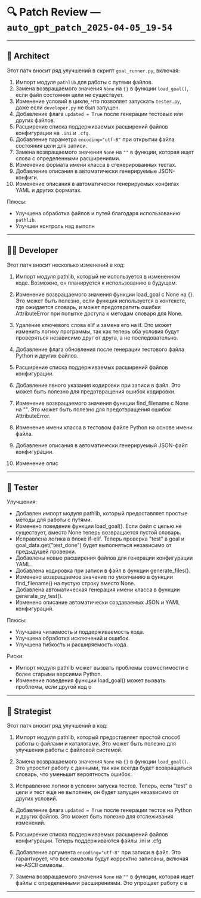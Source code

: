 # 🔍 Patch Review — `auto_gpt_patch_2025-04-05_19-54`

---

## 🧠 Architect

Этот патч вносит ряд улучшений в скрипт `goal_runner.py`, включая:

1. Импорт модуля `pathlib` для работы с путями файлов.
2. Замена возвращаемого значения `None` на `{}` в функции `load_goal()`, если файл состояния цели не существует.
3. Изменение условий в цикле, что позволяет запускать `tester.py`, даже если `developer.py` не был запущен.
4. Добавление флага `updated = True` после генерации тестовых или других файлов.
5. Расширение списка поддерживаемых расширений файлов конфигурации на `.ini` и `.cfg`.
6. Добавление параметра `encoding="utf-8"` при открытии файла состояния цели для записи.
7. Замена возвращаемого значения `None` на `""` в функции, которая ищет слова с определенными расширениями.
8. Изменение формата имени класса в сгенерированных тестах.
9. Добавление описания в автоматически генерируемые JSON-конфиги.
10. Изменение описания в автоматически генерируемых конфигах YAML и других форматах.

Плюсы:
- Улучшена обработка файлов и путей благодаря использованию `pathlib`.
- Улучшен контроль над выполн

---

## 👨‍💻 Developer

Этот патч вносит несколько изменений в код:

1. Импорт модуля pathlib, который не используется в измененном коде. Возможно, он планируется к использованию в будущем.

2. Изменение возвращаемого значения функции load_goal с None на {}. Это может быть полезно, если функция используется в контексте, где ожидается словарь, и может предотвратить ошибки AttributeError при попытке доступа к методам словаря для None.

3. Удаление ключевого слова elif и замена его на if. Это может изменить логику программы, так как теперь оба условия будут проверяться независимо друг от друга, а не последовательно.

4. Добавление флага обновления после генерации тестового файла Python и других файлов.

5. Расширение списка поддерживаемых расширений файлов конфигурации.

6. Добавление явного указания кодировки при записи в файл. Это может быть полезно для предотвращения ошибок кодировки.

7. Изменение возвращаемого значения функции find_filename с None на "". Это может быть полезно для предотвращения ошибок AttributeError.

8. Изменение имени класса в тестовом файле Python на основе имени файла.

9. Добавление описания в автоматически генерируемый JSON-файл конфигурации.

10. Изменение опис

---

## 🧪 Tester

Улучшения:
- Добавлен импорт модуля pathlib, который предоставляет простые методы для работы с путями.
- Изменено поведение функции load_goal(). Если файл с целью не существует, вместо None теперь возвращается пустой словарь.
- Исправлена логика в блоке if-elif. Теперь проверка "test" в goal и goal_data.get("test_done") будет выполняться независимо от предыдущей проверки.
- Добавлены новые расширения файлов для генерации конфигурации YAML.
- Добавлена кодировка при записи в файл в функции generate_files().
- Изменено возвращаемое значение по умолчанию в функции find_filename() на пустую строку вместо None.
- Добавлена автоматическая генерация имени класса в функции generate_py_test().
- Изменено описание автоматически создаваемых JSON и YAML конфигураций.

Плюсы:
- Улучшена читаемость и поддерживаемость кода.
- Улучшена обработка исключений и ошибок.
- Улучшена гибкость и расширяемость кода.

Риски:
- Импорт модуля pathlib может вызвать проблемы совместимости с более старыми версиями Python.
- Изменение поведения функции load_goal() может вызвать проблемы, если другой код о

---

## 🎯 Strategist

Этот патч вносит ряд улучшений в код:

1. Импорт модуля pathlib, который предоставляет простой способ работы с файлами и каталогами. Это может быть полезно для улучшения работы с файловой системой.

2. Замена возвращаемого значения `None` на `{}` в функции `load_goal()`. Это упростит работу с данными, так как всегда будет возвращаться словарь, что уменьшит вероятность ошибок.

3. Исправление логики в условии запуска тестов. Теперь, если "test" в цели и тест еще не выполнен, он будет запущен независимо от других условий.

4. Добавление флага `updated = True` после генерации тестов на Python и других файлов. Это может быть полезно для отслеживания изменений.

5. Расширение списка поддерживаемых расширений файлов конфигурации. Теперь поддерживаются файлы .ini и .cfg.

6. Добавление аргумента `encoding="utf-8"` при записи в файл. Это гарантирует, что все символы будут корректно записаны, включая не-ASCII символы.

7. Замена возвращаемого значения `None` на `""` в функции, которая ищет файлы с определенными расширениями. Это упрощает работу с в

---
